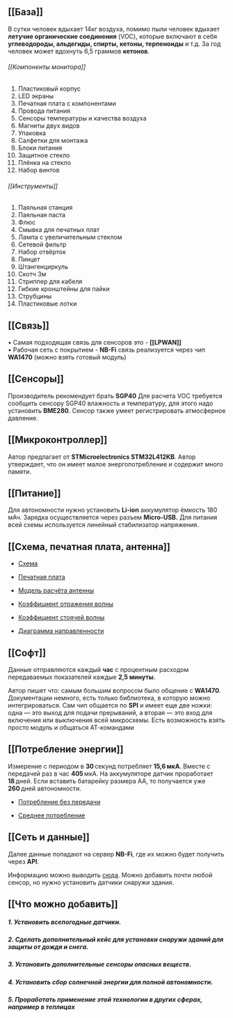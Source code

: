 ## [[База]]
В сутки человек вдыхает 14кг воздуха, помимо пыли человек вдыхает **летучие органические соединения** (VOC), которые включают в себя **углеводороды, альдегиды, спирты, кетоны, терпеноиды** и т.д. За год человек может вдохнуть 6,5 граммов **кетонов**.
###### [[Компоненты монитора]]
1. Пластиковый корпус
2. LED экраны
3. Печатная плата с компонентами
4. Провода питания
5. Сенсоры температуры и качества воздуха
6. Магниты двух видов
7. Упаковка
8. Салфетки для монтажа
9. Блоки питания
10. Защитное стекло
11. Плёнка на стекло
12. Набор винтов
###### [[Инструменты]]
1. Паяльная станция
2. Паяльная паста
3.  Флюс
4. Смывка для печатных плат
5. Лампа с увеличительным стеклом
6. Сетевой фильтр
7.  Набор отвёрток
8. Пинцет
9. Штангенциркуль
10. Скотч 3м
11. Стриппер для кабеля
12. Гибкие кронштейны для пайки
13. Струбцины
14. Пластиковые лотки


## [[Связь]]
• Самая подходящая связь для сенсоров это - **[[LPWAN]]**  
 • Рабочая сеть с покрытием - **NB-Fi** 
 связь реализуется через чип **WA1470** (можно взять готовый модуль)
## [[Сенсоры]]
Производитель рекомендует брать **SGP40** 
Для расчета VOC требуется сообщить сенсору SGP40 влажность и температуру, для этого надо установить **BME280**. Сенсор также умеет регистрировать атмосферное давление.
## [[Микроконтроллер]]
Автор предлагает от **STMicroelectronics STM32L412KB**. Автор утверждает, что он имеет малое энергопотребление и содержит много памяти.
## [[Питание]]
Для автономности нужно установить **Li-ion** аккумулятор ёмкость 180 мАч. Зарядка осуществляется через разъем **Micro-USB.** Для питания всей схемы используется линейный стабилизатор напряжения.
## [[Схема, печатная плата, антенна]]
- [Схема](https://habrastorage.org/r/w1560/getpro/habr/upload_files/f0d/2a6/cfa/f0d2a6cfa7f6c7bc1f1eeafaee491879.jpg) 

- [Печатная плата](https://habrastorage.org/r/w1560/getpro/habr/upload_files/916/9c6/1c8/9169c61c845a0fa67a64572e2788b7ce.png)

- [Модель расчёта антенны](https://habrastorage.org/r/w1560/getpro/habr/upload_files/b03/d7f/9a2/b03d7f9a2a6100f74747606bc33bae5d.jpg)

- [Коэффициент отражения волны](https://habrastorage.org/r/w1560/getpro/habr/upload_files/8a4/ddb/132/8a4ddb132c74210f0e42370b877a0efc.jpg)

- [Коэффициент стоячей волны](https://habrastorage.org/r/w1560/getpro/habr/upload_files/0ba/1eb/d28/0ba1ebd2885462dd1adac35244275bf1.jpg)

- [Диаграмма направленности](https://habrastorage.org/r/w1560/getpro/habr/upload_files/b92/7cc/d4d/b927ccd4d1ecd5db4365569248c176a8.jpg)
## [[Софт]]
Данные отправляются каждый **час** с процентным расходом передаваемых показателей каждые **2,5 минуты**. 
 
Автор пишет что: самым большим вопросом было общение с **WA1470**. Документации немного, есть только библиотека, в которую можно интегрироваться. Сам чип общается по **SPI** и имеет еще две ножки: одна — это выход для подачи прерываний, а вторая — это вход для включения или выключения всей микросхемы. Есть возможность взять просто модуль и общаться АТ-командами
## [[Потребление энергии]]
Измерение с периодом в **30** секунд потребляет **15,6 мкА**. Вместе с передачей раз в час **405** мкА. На аккумуляторе датчик проработает **18** дней. Если вставить батарейку размера АА, то получается уже **260** дней автономности.

- [Потребление без передачи](https://habrastorage.org/r/w1560/getpro/habr/upload_files/3cc/135/6fa/3cc1356fa7333fb52f3f854b1d7b082e.png) 

- [Среднее потребление](https://habrastorage.org/r/w1560/getpro/habr/upload_files/f72/952/6b1/f729526b16d59799514b212f987c7bf2.png)  
##  [[Сеть и данные]]
Далее данные попадают на сервер **NB-Fi**, где их можно будет получить через **API**. 
 
Информацию можно выводить [сюда](https://narodmon.ru/). Можно добавить почти любой сенсор, но нужно установить датчики снаружи здания.
## [[Что можно добавить]]
##### 1. Установить всепогодные датчики. 
##### 2. Сделать дополнительный кейс для установки снаружи зданий для защиты от дождя и снега. 
##### 3.  Установить дополнительные сенсоры опасных веществ. 
##### 4.  Установить сбор солнечной энергии для полной автономности. 
##### 5. Проработать применение этой технологии в других сферах, например в теплицах